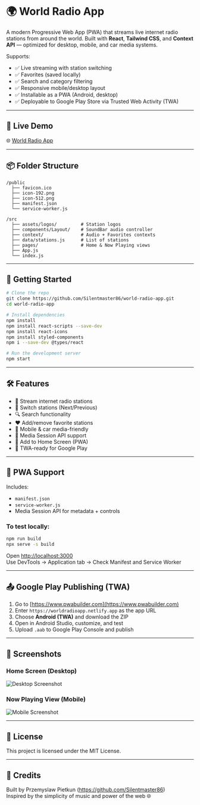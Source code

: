 # 🌍 World Radio App

A modern Progressive Web App (PWA) that streams live internet radio stations from around the world. Built with **React**, **Tailwind CSS**, and **Context API** — optimized for desktop, mobile, and car media systems. 

Supports:
- ✅ Live streaming with station switching
- ✅ Favorites (saved locally)
- ✅ Search and category filtering
- ✅ Responsive mobile/desktop layout
- ✅ Installable as a PWA (Android, desktop)
- ✅ Deployable to Google Play Store via Trusted Web Activity (TWA)

---

## 🔗 Live Demo

🌐 [World Radio App](https://worldradioapp.netlify.app)

---

## 📦 Folder Structure

```
/public
  ├── favicon.ico
  ├── icon-192.png
  ├── icon-512.png
  ├── manifest.json
  └── service-worker.js

/src
  ├── assets/logos/         # Station logos
  ├── components/Layout/    # SoundBar audio controller
  ├── context/              # Audio + Favorites contexts
  ├── data/stations.js      # List of stations
  ├── pages/                # Home & Now Playing views
  ├── App.js
  └── index.js
```

---

## 🚀 Getting Started

```bash
# Clone the repo
git clone https://github.com/Silentmaster86/world-radio-app.git
cd world-radio-app

# Install dependencies
npm install
npm install react-scripts --save-dev
npm install react-icons
npm install styled-components
npm i --save-dev @types/react

# Run the development server
npm start
```

---

## 🛠 Features

- 🎵 Stream internet radio stations
- 🔁 Switch stations (Next/Previous)
- 🔍 Search functionality
- ❤️ Add/remove favorite stations
- 📱 Mobile & car media-friendly
- 🧭 Media Session API support
- 📲 Add to Home Screen (PWA)
- 🧱 TWA-ready for Google Play

---

## 📱 PWA Support

Includes:
- `manifest.json`
- `service-worker.js`
- Media Session API for metadata + controls

### To test locally:
```bash
npm run build
npx serve -s build
```

Open [http://localhost:3000](http://localhost:3000)  
Use DevTools → Application tab → Check Manifest and Service Worker

---

## 📤 Google Play Publishing (TWA)

1. Go to [https://www.pwabuilder.com](https://www.pwabuilder.com)
2. Enter `https://worldradioapp.netlify.app` as the app URL
3. Choose **Android (TWA)** and download the ZIP
4. Open in Android Studio, customize, and test
5. Upload `.aab` to Google Play Console and publish

---

## 📸 Screenshots

### Home Screen (Desktop)
![Desktop Screenshot](./screenshots/desktop-home.png)

### Now Playing View (Mobile)
![Mobile Screenshot](./screenshots/mobile-now-playing.png)

---

## 📃 License

This project is licensed under the MIT License.

---

## 🙌 Credits

Built by Przemyslaw Pietkun (https://github.com/Silentmaster86)  
Inspired by the simplicity of music and power of the web 🌐
